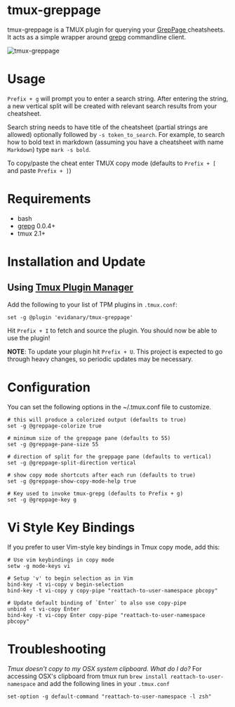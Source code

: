 tmux-greppage
===

tmux-greppage is a TMUX plugin for querying your [ GrepPage ](https://www.greppage.com) cheatsheets. It acts as a simple wrapper around [grepg](https://github.com/evidanary/grepg) commandline client.

![tmux-greppage](http://i.imgur.com/C1XInnc.gif)

# Usage
`Prefix + g` will prompt you to enter a search string. After entering the string, a new vertical split will be created with relevant search results from your cheatsheet.

Search string needs to have title of the cheatsheet (partial strings are allowed) optionally followed by `-s token_to_search`. For example, to search how to bold text in markdown (assuming you have a cheatsheet with name `Markdown`) type `mark -s bold`.

To copy/paste the cheat enter TMUX copy mode (defaults to `Prefix + [` and paste `Prefix + ]`)

# Requirements
 - bash
 - [grepg](https://github.com/evidanary/grepg) 0.0.4+
 - tmux 2.1+

# Installation and Update

## Using [Tmux Plugin Manager](https://github.com/tmux-plugins/tpm)

Add the following to your list of TPM plugins in `.tmux.conf`:

```
set -g @plugin 'evidanary/tmux-greppage'
```

Hit `Prefix + I` to fetch and source the plugin. You should now be able to use the plugin!

**NOTE**: To update your plugin hit `Prefix + U`. This project is expected to go through heavy changes, so periodic updates may be necessary.

# Configuration
You can set the following options in the ~/.tmux.conf file to customize.

```
# this will produce a colorized output (defaults to true)
set -g @greppage-colorize true

# minimum size of the greppage pane (defaults to 55)
set -g @greppage-pane-size 55

# direction of split for the greppage pane (defaults to vertical)
set -g @greppage-split-direction vertical

# show copy mode shortcuts after each run (defaults to true)
set -g @greppage-show-copy-mode-help true

# Key used to invoke tmux-grepg (defaults to Prefix + g)
set -g @greppage-key g
```

# Vi Style Key Bindings
If you prefer to user Vim-style key bindings in Tmux copy mode, add this:

```
# Use vim keybindings in copy mode
setw -g mode-keys vi

# Setup 'v' to begin selection as in Vim
bind-key -t vi-copy v begin-selection
bind-key -t vi-copy y copy-pipe "reattach-to-user-namespace pbcopy"

# Update default binding of `Enter` to also use copy-pipe
unbind -t vi-copy Enter
bind-key -t vi-copy Enter copy-pipe "reattach-to-user-namespace pbcopy"
```

# Troubleshooting
*Tmux doesn't copy to my OSX system clipboard. What do I do?*
For accessing OSX's clipboard from tmux run `brew install reattach-to-user-namespace` and add the following lines in your `.tmux.conf`

```
set-option -g default-command "reattach-to-user-namespace -l zsh"
```

